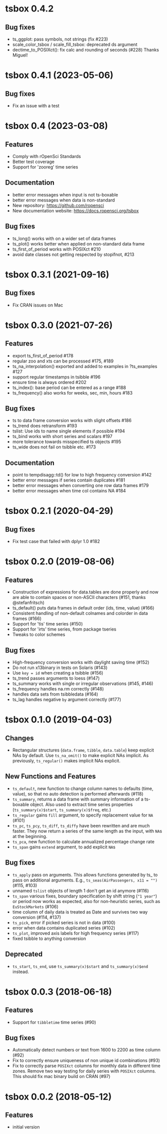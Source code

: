# tsbox 0.4.2

## Bug fixes

- ts_ggplot: pass symbols, not strings (fix #223)
- scale_color_tsbox / scale_fill_tsbox: deprecated ds argument
- dectime_to_POSIXct(): fix calc and rounding of seconds (#228) Thanks Miguel!


# tsbox 0.4.1  (2023-05-06)

## Bug fixes

- Fix an issue with a test


# tsbox 0.4  (2023-03-08)

## Features

- Comply with rOpenSci Standards
- Better test coverage
- Support for 'zooreg' time series

## Documentation

- better error messages when input is not ts-boxable
- better error messages when data is non-standard
- New repository: https://github.com/ropensci
- New documentation website: https://docs.ropensci.org/tsbox

## Bug fixes

- ts_long() works with on a wider set of data frames
- ts_plot() works better when applied on non-standard data frame
- ts_first_of_period works with POSIXct #210
- avoid date classes not getting respected by stopifnot, #213


# tsbox 0.3.1 (2021-09-16)

## Bug fixes

- Fix CRAN issues on Mac


# tsbox 0.3.0 (2021-07-26)

## Features

- export ts_first_of_period #178
- regular zoo and xts can be processed #175, #189
- ts_na_interpolation() exported and added to examples in ?ts_examples #127
- support regular timestamps in tsibble #196
- ensure time is always ordered #202
- ts_index(): base period can be entered as a range #188
- ts_frequency() also works for weeks, sec, min, hours #183


## Bug fixes

- ts to data frame conversion works with slight offsets #186
- ts_trend does retransform #193
- tslist: Use ids to name single elements if possible #194
- ts_bind works with short series and scalars #197
- more tolerance towards misspecified ts objects #195
- ts_wide does not fail on tsibble etc. #173


## Documentation

- point to tempdisagg::td() for low to high frequency conversion #142
- better error messages if series contain duplicates #181
- better error messages when converting one row data frames #179
- better error messages when time col contains NA #184


# tsbox 0.2.1 (2020-04-29)

## Bug fixes

- Fix test case that failed with dplyr 1.0 #182


# tsbox 0.2.0 (2019-08-06)

## Features

- Construction of expressions for data.tables are done properly and now
  are able to contain spaces or non-ASCII characters
  (#151, thanks @stefanfritsch)
- ts_default() puts data frames in default order (ids, time, value) (#166)
- Consistent handling of non-default colnames and colorder in data frames (#166)
- Support for 'tis' time series (#150)
- Support for 'irts' time series, from package tseries
- Tweaks to color schemes

## Bug fixes

- High-frequency conversion works with daylight saving time (#152)
- Do not run x13binary in tests on Solaris (#143)
- Use `key = id` when creating a tsibble (#156)
- ts_trend passes arguments to loess (#147)
- ts_summary works with single or irregular observations (#145, #146)
- ts_frequency handles na.rm correctly (#148)
- handles data sets from tsibbledata (#164)
- ts_lag handles negative `by` argument correctly (#177)


# tsbox 0.1.0 (2019-04-03)

## Changes

- Rectangular structures (`data.frame`, `tibble`, `data.table`) keep explicit
  NAs by default. Use `ts_na_omit()` to make explicit NAs implicit. As
  previously, `ts_regular()` makes implicit NAs explicit.


## New Functions and Features

- `ts_default`, new function to change column names to defaults (time, value), so
  that no auto detection is performed afterwards (#118)
- `ts_summary`, returns a data frame with summary information of a ts-boxable
  object. Also used to extract time series properties (`ts_summary(x)$start`,
  `ts_summary(x)$freq`, etc.)
- `ts_regular` gains `fill` argument, to specify replacement value for `NA` (#101)
- `ts_pc`, `ts_pcy`, `ts_diff`, `ts_diffy` have been rewritten and are much
  faster. They now return a series of the same length as the input, with `NA`s
  at the beginning.
- `ts_pca`, new function to calculate annualized percentage change rate
- `ts_span` gains `extend` argument, to add explicit `NA`s


## Bug fixes

- `ts_apply` pass on arguments. This allows functions generated by ts_ to pass
  on additional arguments. E.g., `ts_seas(AirPassengers, x11 = "")` (#115, #103)
- unnamed `tslist` objects of length 1 don't get an id anymore (#116)
- `ts_span` various fixes, boundary specification by shift string (`"1 year"`)
  or period now works as expected, also for non-heuristic series, such as
  `EuStockMarkets` (#106)
- time column of daily data is treated as Date and survives two way conversion
  (#114, #137)
- `ts_pick`, error if picked series is not in data (#100)
- error when data contains duplicated series (#102)
- `ts_plot`, improved axis labels for high frequency series (#117)
- fixed tsibble to anything conversion


## Deprecated

- `ts_start`, `ts_end`, use `ts_summary(x)$start` and `ts_summary(x)$end`
  instead.


# tsbox 0.0.3 (2018-06-18)

## Features

- Support for `tibbletime` time series (#90)

## Bug fixes

- Automatically detect numbers or text from 1600 to 2200 as time column (#92)
- Fix to correctly ensure uniqueness of non unique id combinations (#93)
- Fix to correctly parse `POSIXct` columns for monthly data in different time
  zones. Remove two way testing for daily series with `POSIXct` columns. This
  should fix mac binary build on CRAN (#97)

# tsbox 0.0.2 (2018-05-12)

## Features

- initial version


